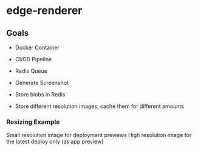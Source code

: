 # edge-renderer

## Goals

- Docker Container
- CI/CD Pipeline
- Redis Queue
- Generate Screenshot
- Store blobs in Redis

- Store different resolution images, cache them for different amounts

### Resizing Example

Small resolution image for deployment previews
High resolution image for the latest deploy only (as app preview)

